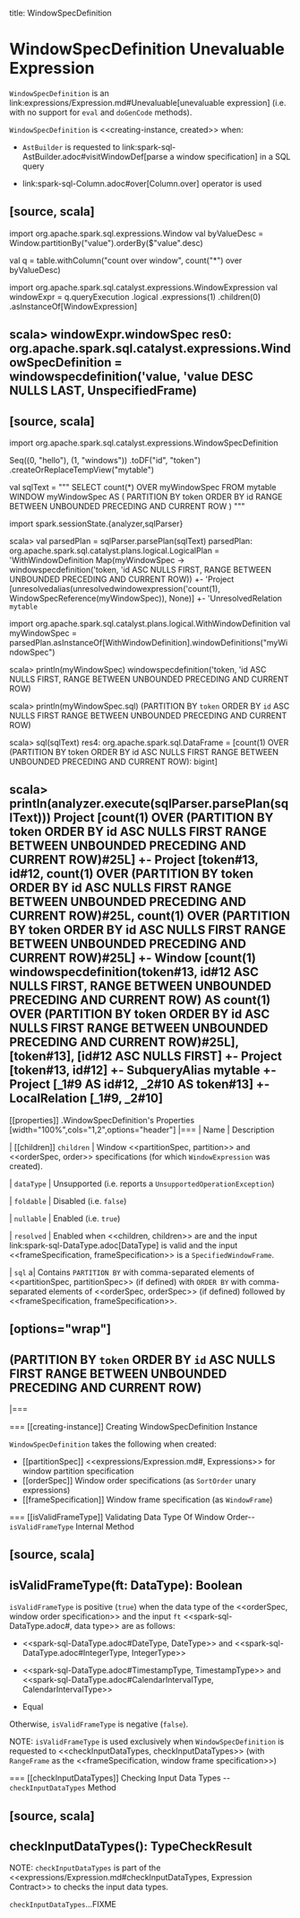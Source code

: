 title: WindowSpecDefinition

# WindowSpecDefinition Unevaluable Expression

`WindowSpecDefinition` is an link:expressions/Expression.md#Unevaluable[unevaluable expression] (i.e. with no support for `eval` and `doGenCode` methods).

`WindowSpecDefinition` is <<creating-instance, created>> when:

* `AstBuilder` is requested to link:spark-sql-AstBuilder.adoc#visitWindowDef[parse a window specification] in a SQL query

* link:spark-sql-Column.adoc#over[Column.over] operator is used

[source, scala]
----
import org.apache.spark.sql.expressions.Window
val byValueDesc = Window.partitionBy("value").orderBy($"value".desc)

val q = table.withColumn("count over window", count("*") over byValueDesc)

import org.apache.spark.sql.catalyst.expressions.WindowExpression
val windowExpr = q.queryExecution
  .logical
  .expressions(1)
  .children(0)
  .asInstanceOf[WindowExpression]

scala> windowExpr.windowSpec
res0: org.apache.spark.sql.catalyst.expressions.WindowSpecDefinition = windowspecdefinition('value, 'value DESC NULLS LAST, UnspecifiedFrame)
----

[source, scala]
----
import org.apache.spark.sql.catalyst.expressions.WindowSpecDefinition

Seq((0, "hello"), (1, "windows"))
  .toDF("id", "token")
  .createOrReplaceTempView("mytable")

val sqlText = """
  SELECT count(*) OVER myWindowSpec
  FROM mytable
  WINDOW
    myWindowSpec AS (
      PARTITION BY token
      ORDER BY id
      RANGE BETWEEN UNBOUNDED PRECEDING AND CURRENT ROW
    )
"""

import spark.sessionState.{analyzer,sqlParser}

scala> val parsedPlan = sqlParser.parsePlan(sqlText)
parsedPlan: org.apache.spark.sql.catalyst.plans.logical.LogicalPlan =
'WithWindowDefinition Map(myWindowSpec -> windowspecdefinition('token, 'id ASC NULLS FIRST, RANGE BETWEEN UNBOUNDED PRECEDING AND CURRENT ROW))
+- 'Project [unresolvedalias(unresolvedwindowexpression('count(1), WindowSpecReference(myWindowSpec)), None)]
   +- 'UnresolvedRelation `mytable`

import org.apache.spark.sql.catalyst.plans.logical.WithWindowDefinition
val myWindowSpec = parsedPlan.asInstanceOf[WithWindowDefinition].windowDefinitions("myWindowSpec")

scala> println(myWindowSpec)
windowspecdefinition('token, 'id ASC NULLS FIRST, RANGE BETWEEN UNBOUNDED PRECEDING AND CURRENT ROW)

scala> println(myWindowSpec.sql)
(PARTITION BY `token` ORDER BY `id` ASC NULLS FIRST RANGE BETWEEN UNBOUNDED PRECEDING AND CURRENT ROW)

scala> sql(sqlText)
res4: org.apache.spark.sql.DataFrame = [count(1) OVER (PARTITION BY token ORDER BY id ASC NULLS FIRST RANGE BETWEEN UNBOUNDED PRECEDING AND CURRENT ROW): bigint]

scala> println(analyzer.execute(sqlParser.parsePlan(sqlText)))
Project [count(1) OVER (PARTITION BY token ORDER BY id ASC NULLS FIRST RANGE BETWEEN UNBOUNDED PRECEDING AND CURRENT ROW)#25L]
+- Project [token#13, id#12, count(1) OVER (PARTITION BY token ORDER BY id ASC NULLS FIRST RANGE BETWEEN UNBOUNDED PRECEDING AND CURRENT ROW)#25L, count(1) OVER (PARTITION BY token ORDER BY id ASC NULLS FIRST RANGE BETWEEN UNBOUNDED PRECEDING AND CURRENT ROW)#25L]
   +- Window [count(1) windowspecdefinition(token#13, id#12 ASC NULLS FIRST, RANGE BETWEEN UNBOUNDED PRECEDING AND CURRENT ROW) AS count(1) OVER (PARTITION BY token ORDER BY id ASC NULLS FIRST RANGE BETWEEN UNBOUNDED PRECEDING AND CURRENT ROW)#25L], [token#13], [id#12 ASC NULLS FIRST]
      +- Project [token#13, id#12]
         +- SubqueryAlias mytable
            +- Project [_1#9 AS id#12, _2#10 AS token#13]
               +- LocalRelation [_1#9, _2#10]
----

[[properties]]
.WindowSpecDefinition's Properties
[width="100%",cols="1,2",options="header"]
|===
| Name
| Description

| [[children]] `children`
| Window <<partitionSpec, partition>> and <<orderSpec, order>> specifications (for which `WindowExpression` was created).

| `dataType`
| Unsupported (i.e. reports a `UnsupportedOperationException`)

| `foldable`
| Disabled (i.e. `false`)

| `nullable`
| Enabled (i.e. `true`)

| `resolved`
| Enabled when <<children, children>> are and the input link:spark-sql-DataType.adoc[DataType] is valid and the input <<frameSpecification, frameSpecification>> is a `SpecifiedWindowFrame`.

| `sql`
a| Contains `PARTITION BY` with comma-separated elements of <<partitionSpec, partitionSpec>> (if defined) with `ORDER BY` with comma-separated elements of <<orderSpec, orderSpec>> (if defined) followed by <<frameSpecification, frameSpecification>>.

[options="wrap"]
----
(PARTITION BY `token` ORDER BY `id` ASC NULLS FIRST RANGE BETWEEN UNBOUNDED PRECEDING AND CURRENT ROW)
----
|===

=== [[creating-instance]] Creating WindowSpecDefinition Instance

`WindowSpecDefinition` takes the following when created:

* [[partitionSpec]] <<expressions/Expression.md#, Expressions>> for window partition specification
* [[orderSpec]] Window order specifications (as `SortOrder` unary expressions)
* [[frameSpecification]] Window frame specification (as `WindowFrame`)

=== [[isValidFrameType]] Validating Data Type Of Window Order-- `isValidFrameType` Internal Method

[source, scala]
----
isValidFrameType(ft: DataType): Boolean
----

`isValidFrameType` is positive (`true`) when the data type of the <<orderSpec, window order specification>> and the input `ft` <<spark-sql-DataType.adoc#, data type>> are as follows:

* <<spark-sql-DataType.adoc#DateType, DateType>> and <<spark-sql-DataType.adoc#IntegerType, IntegerType>>

* <<spark-sql-DataType.adoc#TimestampType, TimestampType>> and <<spark-sql-DataType.adoc#CalendarIntervalType, CalendarIntervalType>>

* Equal

Otherwise, `isValidFrameType` is negative (`false`).

NOTE: `isValidFrameType` is used exclusively when `WindowSpecDefinition` is requested to <<checkInputDataTypes, checkInputDataTypes>> (with `RangeFrame` as the <<frameSpecification, window frame specification>>)

=== [[checkInputDataTypes]] Checking Input Data Types -- `checkInputDataTypes` Method

[source, scala]
----
checkInputDataTypes(): TypeCheckResult
----

NOTE: `checkInputDataTypes` is part of the <<expressions/Expression.md#checkInputDataTypes, Expression Contract>> to checks the input data types.

`checkInputDataTypes`...FIXME
